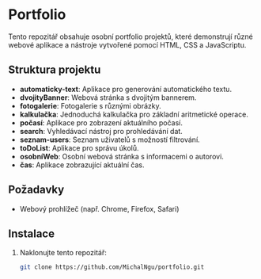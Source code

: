 # Portfolio

Tento repozitář obsahuje osobní portfolio projektů, které demonstrují různé webové aplikace a nástroje vytvořené pomocí HTML, CSS a JavaScriptu.

## Struktura projektu

- **automaticky-text**: Aplikace pro generování automatického textu.
- **dvojityBanner**: Webová stránka s dvojitým bannerem.
- **fotogalerie**: Fotogalerie s různými obrázky.
- **kalkulačka**: Jednoduchá kalkulačka pro základní aritmetické operace.
- **počasí**: Aplikace pro zobrazení aktuálního počasí.
- **search**: Vyhledávací nástroj pro prohledávání dat.
- **seznam-users**: Seznam uživatelů s možností filtrování.
- **toDoList**: Aplikace pro správu úkolů.
- **osobníWeb**: Osobní webová stránka s informacemi o autorovi.
- **čas**: Aplikace zobrazující aktuální čas.

## Požadavky

- Webový prohlížeč (např. Chrome, Firefox, Safari)

## Instalace

1. Naklonujte tento repozitář:

   ```bash
   git clone https://github.com/MichalNgu/portfolio.git
